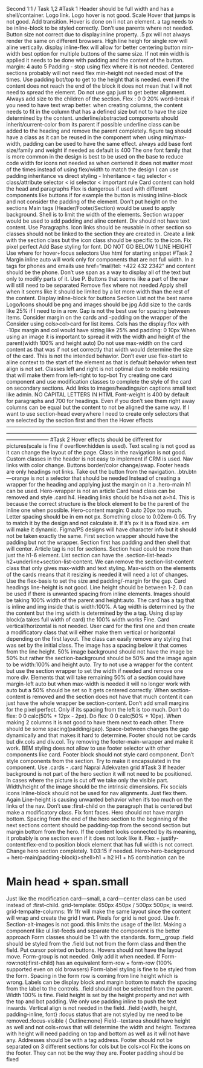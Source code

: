 Second 1:1 / Task 1,2
#Task 1
    Header should be full width and has a shell/container.
    Logo link.
    Logo hover is not good.
    Scale Hover that jumps is not good. Add transition.
    Hover is done on li not an element. a tag needs to be inline-block to be styled correctly.
    Don’t use parents where not needed.
    Button size not correct due to display:inline property.
    .5 px will not always render the same on different browsers.
    High line heigh for single row will aline vertically.
    display inline-flex will allow for better centering
    button min-width best option for multiple buttons of the same size. If not min width is applied it needs to be done with padding and the content of the button.
    margin: 4 auto 5
    Padding - stop using flex where it is not needed. Centered sections probably will not need flex
    min-height not needed most of the times. Use padding bot/top to get to the height that is needed.
    even if the content does not reach the end of the block it does not mean that I will not need to spread the element. Do not use gap just to get better alignment.
    Always add size to the children of the section. Flex : 0 0 20%
    word-break if you need to have text wrap better.
    when creating columns, the content needs to fit in the column that has a defined size but not to have the size determined by the content.
    underline/abstracted components should inherit/current-color from its parent if possible
    underline class can be added to the heading and remove the parent completely.
    figure tag should have a class as it can be reused in the component
    when using min/max-width, padding can be used to have the same effect.
    always add base font size/family and weight if needed as default is 400
    The one font family that is more common in the design is best to be used on the base to reduce code
    width for icons not needed as when centered it does not matter most of the times
    instead of using flex/width to match the design I can use padding
    inheritance vs direct styling - Inheritance < tag selector < class/attribute selector < id selector < important rule
    Card content can hold the head and paragraphs
    Flex is dangerous if used with different components like buttons if for example the button is missing inline-block and not consider the padding of the element.
    Don’t put height on the sections
    Main tags (Header/Footer/Section) would be used to apply background. Shell is to limit the width of the elements. Section wrapper would be used to add padding and aline content.
    Div should not have text content. Use Paragraphs.
    Icon links should be reusable in other section so classes should not be linked to the section they are created in. Create a link with the section class but the icon class should be specific to the icon.
    Fix pixel perfect
    Add Base styling for font.
    DO NOT GO BELOW 1 LINE HEIGHT
    Use where for hover+focus selectors
    Use html for starting snippet
#Task 2
    Margin inline auto will work only for components that are not full width.
    In a tags for phones and emails use href=“mail/tel:	+422 432 2342” and content should be the phone.
    Don’t use span as a way to display all of the text but only to modify parts of it. Use P.
    Buttons that seems like a part of the nav will still need to be separated
    Remove flex where not needed
    Apply shell when it seems like it should be limited by a lot more width than the rest of the content.
    Display inline-block for buttons
    Section List not the best name
    Logo/Icons should be png and images should be jpg
    Add size to the cards like 25% if I need to in a row.
    Gap is not the best use for spacing between items. Consider margin on the cards and -padding on the wrapper of the
    Consider using cols>col>card for list items. Cols has the display:flex with -10px margin and col would have sizing like 25% and padding: 0 10px
    When using an image it is important to spread it with the width and height of the parent(width 100% and height auto)
    Do not use max-width on the card content as that was if not set correctly that width would determine the size of the card. This is not the intended behavior.
    Don’t ever use flex-start to aline context to the start of the element as that is default behavior when text align is not set.
    Classes left and right is not optimal due to mobile resizing that will make them from left-right to top-bot
    Try creating one card component and use modification classes to complete the style of the card on secondary sections.
    Add links to images/headings/on captions small text like admin.
    NO CAPITAL LETTERS IN HTML
    Font-weight is 400 by default for paragraphs and 700 for headings.
    Even if you don’t see them right away columns can be equal but the content to not be aligned the same way.
    If I want to use section-head everywhere I need to create only selectors that are selected by the section first and then the
    Hover effects
————————————————————————————————————————————————————————————————————————————————
 #Task 2
    Hover effects should be different for pictures(scale is fine if overflow:hidden is used). Text scaling is not good as it can change the layout of the page.
    Class in the navigation is not good. Custom classes in the header is not easy to implement if CRM is used.
    Nav links with color change. Buttons border/color change/swap. Footer heads are only headings not links.
    Take out the button from the navigation.
    .btn.btn—orange is not a selector that should be needed
    Instead of creating a wrapper for the heading and applying just the margin on it a .hero-main h1 can be used.
    Hero-wrapper is not an article
    Card head class can be removed and style .card h4.
    Heading links should be h4>a not a>h4. This is because the correct structure is the block element to be the parent of the inline one when possible.
    Hero-content margin: 0 auto 20px too much.
    Letter spacing should be in em not px. Something close to 0.02em-0.05. Try to match it by the design and not calculate it. If it’s px it is a fixed size. em will make it dynamic.
    Figma/PS designs will have character info but it should not be taken exactly the same.
    First section wrapper should have the padding but not the wrapper. Section first has padding and then shell that will center.
    Article tag is not for sections.
    Section head could be more than just the h1-6 element.
    List section can have the .section-list-head> h2+underline+section-list-content. We can remove the section-list-content class that only gives max-width and text styling.
    Max-width on the elements of the cards means that it resizing is needed it will need a lot of changes. Use the flex-basis to set the size and padding/-margin for the gap.
    Card headings line-height is not good. Line height should be between 1-2. 0 can be used if there is unwanted spacing from inline elements.
    Images should be taking 100% width of the parent and height:auto.
    The card has a tag that is inline and img inside that is width:100%. A tag width is determined by the the content but the img width is determined by the a tag. Using display block(a takes full width of card) the 100% width works Fine.
    Card vertical/horizontal is not needed. User card for the first one and then create a modificatory class that will either make them vertical or horizontal depending on the first layout. The class can easily remove any styling that was set by the initial class.
    The image has a spacing below it that comes from the line height.
    50% image background should not have the image be 50% but rather the section-background should be 50% and the image again to be width:100% and height auto.
    Try to not use a wrapper for the content but use the section wrapper to set the width if needed and remove one more div.
    Elements that will take remaining 50% of a section could have margin-left auto but when max-width is needed it will no longer work with auto but a 50% should be set so It gets centered correctly.
    When section-content is removed and the section does not have that much content it can just have the whole wrapper be section-content.
    Don’t add small margins for the pixel perfect. Only if its spacing from the left is too much.
    Don’t do flex: 0 0 calc(50% + 12px - 2px). Do flex: 0 0 calc(50% + 10px).
    When making 2 columns it is not good to have them next to each other. There should be some spacing(padding/gap).
    Space-between changes the gap dynamically and that makes it hard to determine.
    Footer should not be cards but div.cols and div.col.
    Try removing the footer-main-wrapper and make it work.
    BEM styling does not allow to use footer selector with other components like card. Footer block should not style card component.
    Don’t style components from the section. Try to make it encapsulated in the component. Use .cards - .card
    Naprai Adekvaten grid
 #Task 3
    If header background is not part of the hero section it will not need to be positioned.
    In cases where the picture is cut off we take only the visible part.
    Width/height of the image should be the intrinsic dimensions.
    Fix socials icons
    Inline-block should not be used for nav alignments. Just flex them.
    Again Line-height is causing unwanted behavior when it’s too much on the links of the nav.
    Don’t use :first-child on the paragraph that is centered but make a modificatory class.
    Fix font faces.
    Hero should not have margin bottom. Spacing from the end of the hero section to the beginning of the next sections content should be padding-top from the second section but margin bottom from the hero.
    If the content looks connected by its meaning, it probably is one section even if it does not look like it.
    Flex + justify-content:flex-end to position block element that has full width is not correct.
    Change hero section completely. 1:03:15 if needed. Hero>hero-background + hero-main(padding-block)>shell>h1 + h2
    H1 + h5 combination can be <h1>Main head + span.small</h1>
    Just like the modification card—small, a card—center class can be used instead of :first-child.
    grid-template: 650px 450px / 500px 500px; is weird. grid-tempalte-columns: 1fr 1fr will make the same layout since the content will wrap and create the grid I want.
    Pixels for grid is not good. Use fr.
    Section-alt-images is not good. this limits the usage of the list. Making a component like ul.list-feeds and separate the component is the better approach
    Form classes should be 1:1 with the standards. form__group
    .field should be styled from the .field but not from the form class and then the field.
    Put cursor pointed on buttons.
    Hovers should not have the layout move.
    Form-group is not needed. Only add it when needed. If
    Form-row:not(:first-child) has an equivalent form-row + form-row (100% supported even on old browsers)
    Form-label styling is fine to be styled from the form.
    Spacing in the form row is coming from line height which is wrong.
    Labels can be display block and margin bottom to match the spacing from the label to the controls.
    .field should not be selected from the parent. Width 100% is fine. Field height is set by the height property and not with the top and bot padding. We only use padding inline to push the text inwards.
    Vertical align is not needed in the field.
    .field {width, height, padding-inline, font}
    :focus status that are not styled by me need to be removed.:focus-visible { Outline:none}
    Field--textarea should have height as well and not cols+rows that will determine the width and height.
    Textarea with height will need padding on top and bottom as well as it will not have any.
    Addresses should be with a tag address.
    Footer should not be separated on 3 different sections for cols but be cols>col
    Fix the icons on the footer. They can not be the way they are.
    Footer padding should be fixed